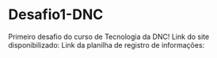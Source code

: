 # Desafio1-DNC
Primeiro desafio do curso de Tecnologia da DNC!
Link do site disponibilizado:
Link da planilha de registro de informações: 
